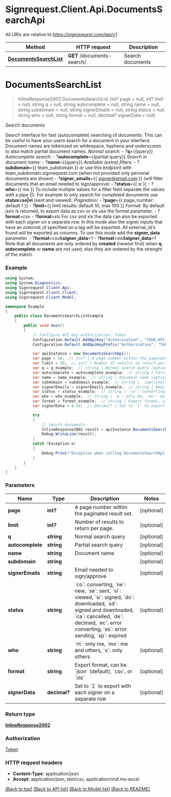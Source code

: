 # Signrequest.Client.Api.DocumentsSearchApi

All URIs are relative to *https://signrequest.com/api/v1*

Method | HTTP request | Description
------------- | ------------- | -------------
[**DocumentsSearchList**](DocumentsSearchApi.md#documentssearchlist) | **GET** /documents-search/ | Search documents


<a name="documentssearchlist"></a>
# **DocumentsSearchList**
> InlineResponse2002 DocumentsSearchList (int? page = null, int? limit = null, string q = null, string autocomplete = null, string name = null, string subdomain = null, string signerEmails = null, string status = null, string who = null, string format = null, decimal? signerData = null)

Search documents

Search interface for fast (autocomplete) searching of documents.  This can be useful to have your users search for a document in your interface.  Document names are tokenized on whitespace, hyphens and underscores to also match partial document names.  *Normal search:*  - ?**q**={{query}}  *Autocomplete search:*  - ?**autocomplete**={{partial query}}  *Search in document name:*  - ?**name**={{query}}  *Available (extra) filters:*  - ?**subdomain**={{ team_subdomain }} or use this endpoint with team_subdomain.signrequest.com (when not provided only personal documents are shown) - ?**signer_emails**={{ signer@email.com }} (will filter documents that an email needed to sign/approve) - ?**status**={{ si }} - ?**who**={{ mo }}  To include multiple values for a filter field separate the values with a pipe (|). For example to only search for completed documents use **status=se|vi** (sent and viewed).  *Pagination:*  - ?**page**={{ page_number: default 1 }} - ?**limit**={{ limit results: default 10, max 100 }}  *Format:*  By default json is returned, to export data as csv or xls use the format parameter.  - ?**format**=csv - ?**format**=xls  For csv and xls the data can also be exported with each signer on a separate row. In this mode also the signer inputs that have an *external_id* specified on a tag will be exported. All external_id's found will be exported as columns. To use this mode add the **signer_data** parameter.  - ?**format**=csv&**signer_data**=1 - ?**format**=xls&**signer_data**=1  Note that all documents are only ordered by **created** (newest first) when **q**, **autocomplete** or **name** are not used, else they are ordered by the strenght of the match.

### Example
```csharp
using System;
using System.Diagnostics;
using Signrequest.Client.Api;
using Signrequest.Client.Client;
using Signrequest.Client.Model;

namespace Example
{
    public class DocumentsSearchListExample
    {
        public void main()
        {
            // Configure API key authorization: Token
            Configuration.Default.AddApiKey("Authorization", "YOUR_API_KEY");
            Configuration.Default.AddApiKeyPrefix("Authorization", "Token");

            var apiInstance = new DocumentsSearchApi();
            var page = 56;  // int? | A page number within the paginated result set. (optional) 
            var limit = 56;  // int? | Number of results to return per page. (optional) 
            var q = q_example;  // string | Normal search query (optional) 
            var autocomplete = autocomplete_example;  // string | Partial search query (optional) 
            var name = name_example;  // string | Document name (optional) 
            var subdomain = subdomain_example;  // string |  (optional) 
            var signerEmails = signerEmails_example;  // string | Email needed to sign/approve (optional) 
            var status = status_example;  // string | `co`: converting, `ne`: new, `se`: sent, `vi`: viewed, `si`: signed, `do`: downloaded, `sd`: signed and downloaded, `ca`: cancelled, `de`: declined, `ec`: error converting, `es`: error sending, `xp`: expired (optional) 
            var who = who_example;  // string | `m`: only me, `mo`: me and others, `o`: only others (optional) 
            var format = format_example;  // string | Export format, can be `json` (default), `csv`, or `xls` (optional) 
            var signerData = 8.14;  // decimal? | Set to `1` to export with each signer on a separate row (optional) 

            try
            {
                // Search documents
                InlineResponse2002 result = apiInstance.DocumentsSearchList(page, limit, q, autocomplete, name, subdomain, signerEmails, status, who, format, signerData);
                Debug.WriteLine(result);
            }
            catch (Exception e)
            {
                Debug.Print("Exception when calling DocumentsSearchApi.DocumentsSearchList: " + e.Message );
            }
        }
    }
}
```

### Parameters

Name | Type | Description  | Notes
------------- | ------------- | ------------- | -------------
 **page** | **int?**| A page number within the paginated result set. | [optional] 
 **limit** | **int?**| Number of results to return per page. | [optional] 
 **q** | **string**| Normal search query | [optional] 
 **autocomplete** | **string**| Partial search query | [optional] 
 **name** | **string**| Document name | [optional] 
 **subdomain** | **string**|  | [optional] 
 **signerEmails** | **string**| Email needed to sign/approve | [optional] 
 **status** | **string**| &#x60;co&#x60;: converting, &#x60;ne&#x60;: new, &#x60;se&#x60;: sent, &#x60;vi&#x60;: viewed, &#x60;si&#x60;: signed, &#x60;do&#x60;: downloaded, &#x60;sd&#x60;: signed and downloaded, &#x60;ca&#x60;: cancelled, &#x60;de&#x60;: declined, &#x60;ec&#x60;: error converting, &#x60;es&#x60;: error sending, &#x60;xp&#x60;: expired | [optional] 
 **who** | **string**| &#x60;m&#x60;: only me, &#x60;mo&#x60;: me and others, &#x60;o&#x60;: only others | [optional] 
 **format** | **string**| Export format, can be &#x60;json&#x60; (default), &#x60;csv&#x60;, or &#x60;xls&#x60; | [optional] 
 **signerData** | **decimal?**| Set to &#x60;1&#x60; to export with each signer on a separate row | [optional] 

### Return type

[**InlineResponse2002**](InlineResponse2002.md)

### Authorization

[Token](../README.md#Token)

### HTTP request headers

 - **Content-Type**: application/json
 - **Accept**: application/json, text/csv, application/vnd.ms-excel

[[Back to top]](#) [[Back to API list]](../README.md#documentation-for-api-endpoints) [[Back to Model list]](../README.md#documentation-for-models) [[Back to README]](../README.md)

